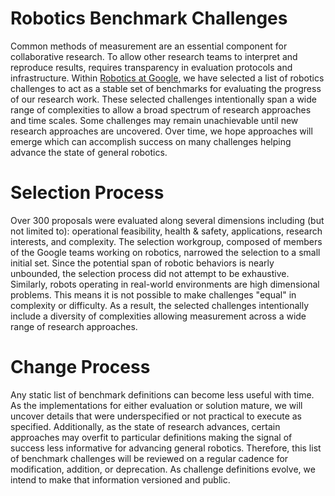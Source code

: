 # Robotics Benchmark Challenges
Common methods of measurement are an essential component for collaborative research.  To allow other research teams to interpret and reproduce results, requires transparency in evaluation protocols and infrastructure. Within [Robotics at Google](https://research.google/teams/brain/robotics/), we have selected a list of robotics challenges to act as a stable set of benchmarks for evaluating the progress of our research work.  These selected challenges intentionally span a wide range of complexities to allow a broad spectrum of research approaches and time scales. Some challenges may remain unachievable until new research approaches are uncovered.  Over time, we hope approaches will emerge which can accomplish success on many challenges helping advance the state of general robotics.

# Selection Process
Over 300 proposals were evaluated along several dimensions including (but not limited to): operational feasibility, health & safety, applications, research interests, and complexity.  The selection workgroup, composed of members of the Google teams working on robotics, narrowed the selection to a small initial set.  Since the potential span of robotic behaviors is nearly unbounded, the selection process did not attempt to be exhaustive.  Similarly, robots operating in real-world environments are high dimensional problems. This means it is not possible to make challenges "equal" in complexity or difficulty.  As a result, the selected challenges intentionally include a diversity of complexities allowing measurement across a wide range of research approaches.

# Change Process
Any static list of benchmark definitions can become less useful with time.  As the implementations for either evaluation or solution mature, we will uncover details that were underspecified or not practical to execute as specified.  Additionally, as the state of research advances, certain approaches may overfit to particular definitions making the signal of success less informative for advancing general robotics.  Therefore, this list of benchmark challenges will be reviewed on a regular cadence for modification, addition, or deprecation.  As challenge definitions evolve, we intend to make that information versioned and public.
